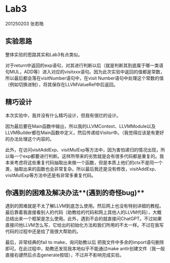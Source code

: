 # Lab3

201250203 张若皓

## 实验思路

整体实验的思路其实和Lab3有点类似。

对于return中返回的exp语句，对其进行判断以后（就是判断其到底属于哪一类语句MUL，ADD等）进入对应的visitxxx语句。因为此次实验中返回的值都是常数，所以最后都会落在visitNumber语句中，在visit Number语句中处理这个常数的值（例如切换进制），将其保存在LLVMValueRef中后返回。

## 精巧设计

本次实验中，我并没有什么精巧设计，但我有很烂的设计。

因为最后要在Main函数中输出，所以我的LLVMContext、LLVMModule以及LLVMBuilder都在Main函数中定义，然后传递给Visitor中。（我觉得应该是有更好的办法处理这个内容的。

此外，在访问visitAddExp、visitMulExp等方法中，因为害怕递归的情况出现，所以每一个exp都要进行判断。这样所带来的劣势就是会有很多代码都是重复的。我本来考虑将这些重复代码抽取出来做一个函数，但是本质上他们的ctx不是同一个类，抽取出来的函数也会非常复杂。所以最后我还是没有修改，visitAddExp、visitMulExp等方法中还是有非常多重复代码。

## 你遇到的困难及解决办法**(**遇到的奇怪**bug)**

遇到的困难就是不太了解LLVM到底怎么使用。然后网上也没有特别详细的教程。最后靠着我直接看别人的代码（助教给的代码和网上其他人的LLVM代码），大概总结出来一个框架是怎么使用。此外，遇到不会的就直接问ChatGPT。不过如果直接问他LLVM怎么写，它给出的初始化方法和我们所用的不太一样。不过在我写代码的过程中还是给了我很大帮助的。

最后，非常经典的fail to make，询问助教以后 把我文件中多余的import语句删除即可。在此过程中，助教还发现我本地似乎不能通过make antlr创建文件（我一般直接右键然后点击generate按钮），不过并不影响完成实验。